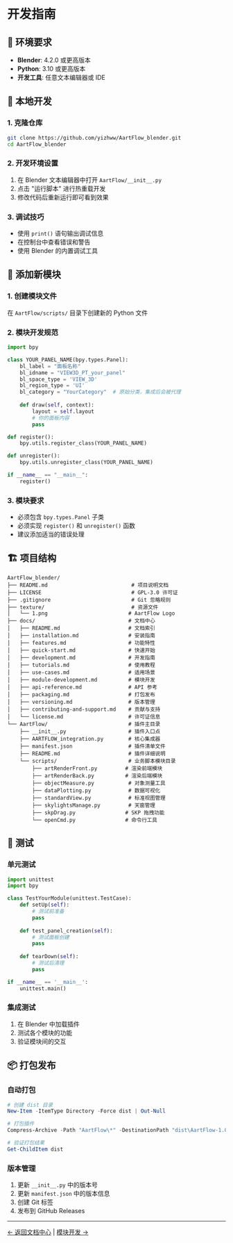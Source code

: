 # 开发指南

## 🔧 环境要求

- **Blender**: 4.2.0 或更高版本
- **Python**: 3.10 或更高版本
- **开发工具**: 任意文本编辑器或 IDE

## 🚀 本地开发

### 1. 克隆仓库
```bash
git clone https://github.com/yizhww/AartFlow_blender.git
cd AartFlow_blender
```

### 2. 开发环境设置
1. 在 Blender 文本编辑器中打开 `AartFlow/__init__.py`
2. 点击 "运行脚本" 进行热重载开发
3. 修改代码后重新运行即可看到效果

### 3. 调试技巧
- 使用 `print()` 语句输出调试信息
- 在控制台中查看错误和警告
- 使用 Blender 的内置调试工具

## 📝 添加新模块

### 1. 创建模块文件
在 `AartFlow/scripts/` 目录下创建新的 Python 文件

### 2. 模块开发规范
```python
import bpy

class YOUR_PANEL_NAME(bpy.types.Panel):
    bl_label = "面板名称"
    bl_idname = "VIEW3D_PT_your_panel"
    bl_space_type = 'VIEW_3D'
    bl_region_type = 'UI'
    bl_category = "YourCategory"  # 原始分类，集成后会被代理
    
    def draw(self, context):
        layout = self.layout
        # 你的面板内容
        pass

def register():
    bpy.utils.register_class(YOUR_PANEL_NAME)

def unregister():
    bpy.utils.unregister_class(YOUR_PANEL_NAME)

if __name__ == "__main__":
    register()
```

### 3. 模块要求
- 必须包含 `bpy.types.Panel` 子类
- 必须实现 `register()` 和 `unregister()` 函数
- 建议添加适当的错误处理

## 🏗️ 项目结构

```
AartFlow_blender/
├── README.md                           # 项目说明文档
├── LICENSE                             # GPL-3.0 许可证
├── .gitignore                          # Git 忽略规则
├── texture/                            # 资源文件
│   └── 1.png                          # AartFlow Logo
├── docs/                              # 文档中心
│   ├── README.md                      # 文档索引
│   ├── installation.md                # 安装指南
│   ├── features.md                    # 功能特性
│   ├── quick-start.md                 # 快速开始
│   ├── development.md                 # 开发指南
│   ├── tutorials.md                   # 使用教程
│   ├── use-cases.md                   # 适用场景
│   ├── module-development.md          # 模块开发
│   ├── api-reference.md               # API 参考
│   ├── packaging.md                   # 打包发布
│   ├── versioning.md                  # 版本管理
│   ├── contributing-and-support.md    # 贡献与支持
│   └── license.md                     # 许可证信息
└── AartFlow/                          # 插件主目录
    ├── __init__.py                    # 插件入口点
    ├── AARTFLOW_integration.py        # 核心集成器
    ├── manifest.json                  # 插件清单文件
    ├── README.md                      # 插件详细说明
    └── scripts/                       # 业务脚本模块目录
        ├── artRenderFront.py         # 渲染前端模块
        ├── artRenderBack.py          # 渲染后端模块
        ├── objectMeasure.py           # 对象测量工具
        ├── dataPlotting.py            # 数据可视化
        ├── standardView.py            # 标准视图管理
        ├── skylightsManage.py         # 天窗管理
        ├── skpDrag.py                # SKP 拖拽功能
        └── openCmd.py                # 命令行工具
```

## 🧪 测试

### 单元测试
```python
import unittest
import bpy

class TestYourModule(unittest.TestCase):
    def setUp(self):
        # 测试前准备
        pass
    
    def test_panel_creation(self):
        # 测试面板创建
        pass
    
    def tearDown(self):
        # 测试后清理
        pass

if __name__ == '__main__':
    unittest.main()
```

### 集成测试
1. 在 Blender 中加载插件
2. 测试各个模块的功能
3. 验证模块间的交互

## 📦 打包发布

### 自动打包
```powershell
# 创建 dist 目录
New-Item -ItemType Directory -Force dist | Out-Null

# 打包插件
Compress-Archive -Path "AartFlow\*" -DestinationPath "dist\AartFlow-1.0.0.zip" -Force

# 验证打包结果
Get-ChildItem dist
```

### 版本管理
1. 更新 `__init__.py` 中的版本号
2. 更新 `manifest.json` 中的版本信息
3. 创建 Git 标签
4. 发布到 GitHub Releases

---

[← 返回文档中心](README.md) | [模块开发 →](module-development.md)
